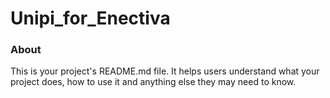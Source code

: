 Unipi_for_Enectiva
==================

### About

This is your project's README.md file. It helps users understand what your
project does, how to use it and anything else they may need to know.